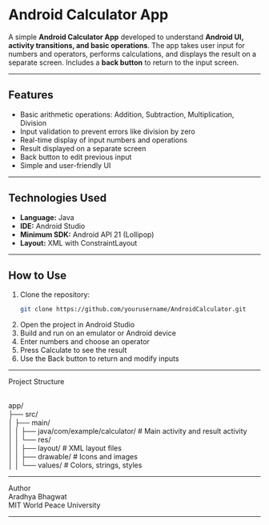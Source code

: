 # Android Calculator App

A simple **Android Calculator App** developed to understand **Android UI, activity transitions, and basic operations**. The app takes user input for numbers and operators, performs calculations, and displays the result on a separate screen. Includes a **back button** to return to the input screen.

---

## Features

- Basic arithmetic operations: Addition, Subtraction, Multiplication, Division
- Input validation to prevent errors like division by zero
- Real-time display of input numbers and operations
- Result displayed on a separate screen
- Back button to edit previous input
- Simple and user-friendly UI

---

## Technologies Used

- **Language:** Java   
- **IDE:** Android Studio  
- **Minimum SDK:** Android API 21 (Lollipop)  
- **Layout:** XML with ConstraintLayout  

---

## How to Use

1. Clone the repository:  
   ```bash
   git clone https://github.com/yourusername/AndroidCalculator.git

2.	Open the project in Android Studio
3.	Build and run on an emulator or Android device
4.	Enter numbers and choose an operator
5.	Press Calculate to see the result
6.	Use the Back button to return and modify inputs

---

Project Structure<br><br>

app/<br>
├── src/<br>
│   ├── main/<br>
│   │   ├── java/com/example/calculator/  # Main activity and result activity<br>
│   │   └── res/<br>
│   │       ├── layout/                  # XML layout files<br>
│   │       ├── drawable/                # Icons and images<br>
│   │       └── values/                  # Colors, strings, styles<br>

---

Author<br>
Aradhya Bhagwat<br>
MIT World Peace University<br>

---
